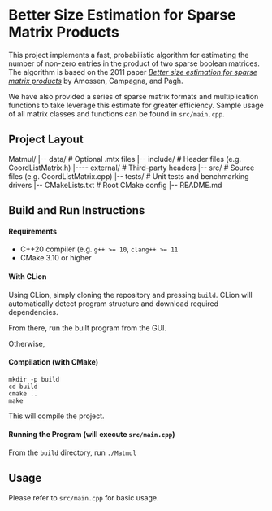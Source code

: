 # Better Size Estimation for Sparse Matrix Products

This project implements a fast, probabilistic algorithm for estimating the number of non-zero entries in the product of two sparse boolean matrices. The algorithm is based on the 2011 paper [*Better size estimation for sparse matrix products*](https://arxiv.org/abs/1006.4173) by Amossen, Campagna, and Pagh.

We have also provided a series of sparse matrix formats and multiplication functions to take leverage this estimate for greater efficiency. Sample usage of all matrix classes and functions can be found in `src/main.cpp`.

## Project Layout
Matmul/
|-- data/            # Optional .mtx files
|-- include/         # Header files (e.g. CoordListMatrix.h)
|---- external/      # Third-party headers
|-- src/             # Source files (e.g. CoordListMatrix.cpp)
|-- tests/           # Unit tests and benchmarking drivers
|-- CMakeLists.txt   # Root CMake config
|-- README.md        

## Build and Run Instructions

#### Requirements
- C++20 compiler (e.g. `g++ >= 10`, `clang++ >= 11`
- CMake 3.10 or higher

#### With CLion
Using CLion, simply cloning the repository and pressing `build`. CLion will automatically detect program structure and download required dependencies.

From there, run the built program from the GUI.

Otherwise,

#### Compilation (with CMake)
```
mkdir -p build
cd build
cmake ..
make
```
This will compile the project.

#### Running the Program (will execute `src/main.cpp`)
From the `build` directory, run `./Matmul`

## Usage
Please refer to `src/main.cpp` for basic usage. 
